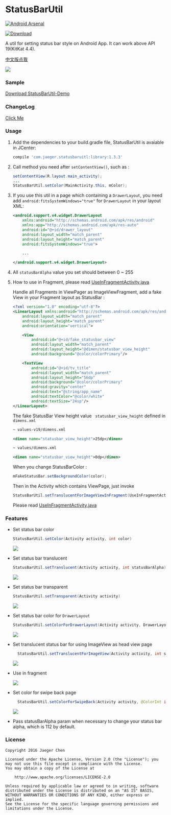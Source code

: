 # StatusBarUtil
[![Android Arsenal](https://img.shields.io/badge/Android%20Arsenal-StatusBarUtil-green.svg?style=true)](https://android-arsenal.com/details/1/3341)

[![Download](https://api.bintray.com/packages/laobie/maven/statusbarutil/images/download.svg) ](https://bintray.com/laobie/maven/statusbarutil/_latestVersion)


A util for setting status bar style on Android App. It can work above API 19(KitKat 4.4).


[中文版点我](http://laobie.github.io/android/2016/03/27/statusbar-util.html)

![](img/status_bar_util.png)

### Sample

[Download StatusBarUtil-Demo](http://fir.im/5mnp)

### ChangeLog 

[Click Me](ChangeLog.md)

### Usage

1. Add the dependencies to your build.gradle file, StatusBarUtil is avaiable in JCenter:

   ```groovy
   compile 'com.jaeger.statusbaruitl:library:1.3.3'
   ```

2. Call method you need after `setContentView()`,  such as :

   ```java
   setContentView(R.layout.main_activity);
   ...
   StatusBarUtil.setColor(MainActivity.this, mColor);
   ```

3. If you use this util in a page which containing a `DrawerLayout`, you need add `android:fitsSystemWindows="true"` for `DrawerLayout` in your layout XML:

   ```xml
   <android.support.v4.widget.DrawerLayout
       xmlns:android="http://schemas.android.com/apk/res/android"
       xmlns:app="http://schemas.android.com/apk/res-auto"
       android:id="@+id/drawer_layout"
       android:layout_width="match_parent"
       android:layout_height="match_parent"
       android:fitsSystemWindows="true">

       ...

   </android.support.v4.widget.DrawerLayout>
   ```

4. All `statusBarAlpha` value you set should between 0 ~ 255

5. How to use in Fragment, please read [UseInFragmentActivity.java](https://github.com/laobie/StatusBarUtil/blob/master/sample/src/main/java/com/jaeger/statusbarutil/UseInFragmentActivity.java) 

   Handle all Fragments in ViewPager as ImageViewFragment, add a fake View in your Fragment layout as StatusBar :

   ```xml
   <?xml version="1.0" encoding="utf-8"?>
   <LinearLayout xmlns:android="http://schemas.android.com/apk/res/android"
       android:layout_width="match_parent"
       android:layout_height="match_parent"
       android:orientation="vertical">

       <View
           android:id="@+id/fake_statusbar_view"
           android:layout_width="match_parent"
           android:layout_height="@dimen/statusbar_view_height"
           android:background="@color/colorPrimary"/>

       <TextView
           android:id="@+id/tv_title"
           android:layout_width="match_parent"
           android:layout_height="56dp"
           android:background="@color/colorPrimary"
           android:gravity="center"
           android:text="@string/app_name"
           android:textColor="@color/white"
           android:textSize="24sp"/>   
   </LinearLayout>
   ```

   The fake StatusBar View height value ` statusbar_view_height`  defined in `dimens.xml`

   ```xml
   ~ values-v19/dimens.xml

   <dimen name="statusbar_view_height">25dp</dimen>

   ~ values/dimens.xml

   <dimen name="statusbar_view_height">0dp</dimen>
   ```

   When you change StatusBarColor :

   ```java
   mFakeStatusBar.setBackgroundColor(color);
   ```

   Then in the Activity which contains ViewPage, just invoke

   ```java
   StatusBarUtil.setTranslucentForImageViewInFragment(UseInFragmentActivity.this, null);
   ```

   Please read [UseInFragmentActivity.java](https://github.com/laobie/StatusBarUtil/blob/master/sample/src/main/java/com/jaeger/statusbarutil/UseInFragmentActivity.java) 

### Features

- Set status bar color

  ```java
  StatusBarUtil.setColor(Activity activity, int color)
  ```

  ![](img/set_color.png)

- Set status bar translucent

  ```java
  StatusBarUtil.setTranslucent(Activity activity, int statusBarAlpha)
  ```

  ![](img/set_translucnet.png)

- Set status bar transparent

  ```java
  StatusBarUtil.setTransparent(Activity activity)
  ```

  ![](img/set_transparent.png)

- Set status bar color for `DrawerLayout`

  ```java
  StatusBarUtil.setColorForDrawerLayout(Activity activity, DrawerLayout drawerLayout, int color)
  ```

  ![](img/set_color_for_drawer_layout.png)

- Set translucent status bar for using ImageView as head view page

  ```java
    StatusBarUtil.setTranslucentForImageView(Activity activity, int statusBarAlpha, View needOffsetView)
  ```
   ![](img/set_for_image_view_page.png)

- Use in fragment

   ![](img/use_in_fragment.gif)

- Set color for swipe back page

  ```java
    StatusBarUtil.setColorForSwipeBack(Activity activity, @ColorInt int color, int statusBarAlpha)
  ```

    ![](img/set_color_for_swipe_back_page.png)

- Pass statusBarAlpha param when necessary to change your status bar alpha, which is 112 by default.


### License

	Copyright 2016 Jaeger Chen

	Licensed under the Apache License, Version 2.0 (the "License");	you may not use this file except in compliance with the License.
	You may obtain a copy of the License at
	
		http://www.apache.org/licenses/LICENSE-2.0
	
	Unless required by applicable law or agreed to in writing, software
	distributed under the License is distributed on an "AS IS" BASIS,
	WITHOUT WARRANTIES OR CONDITIONS OF ANY KIND, either express or implied.
	See the License for the specific language governing permissions and
	limitations under the License.
